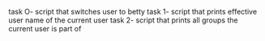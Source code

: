 task O- script that switches user to betty
task 1- script that prints effective user name of the current user
task 2- script that prints all groups the current user is part of
